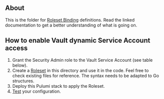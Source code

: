 ## About
This is the folder for [Roleset Binding](https://www.vaultproject.io/docs/secrets/gcp#roleset-bindings) definitions.
Read the linked documentation to get a better understanding of what is going on.


## How to enable Vault dynamic Service Account access
1. Grant the Security Admin role to the Vault Service Account (see table below).
1. Create a [Roleset](https://www.vaultproject.io/docs/secrets/gcp#roleset-bindings) in this directory and use it in the code. Feel free to check existing files for reference. The syntax needs to be adapted to Go structures.
1. Deploy this Pulumi stack to apply the Roleset.
1. [Test](https://www.vaultproject.io/docs/secrets/gcp#usage) your configuration.
